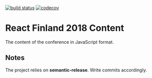 [![build status](https://secure.travis-ci.org/ReactFinland/content-2018.svg)](http://travis-ci.org/ReactFinland/content-2018) [![codecov](https://codecov.io/gh/ReactFinland/content-2018/branch/master/graph/badge.svg)](https://codecov.io/gh/ReactFinland/content-2018)

# React Finland 2018 Content

The content of the conference in JavaScript format.

## Notes

The project relies on **semantic-release**. Write commits accordingly.
